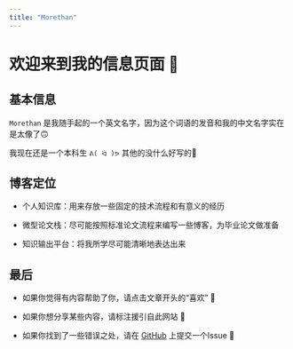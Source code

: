 ```yaml
---
title: "Morethan"
---
```

# 欢迎来到我的信息页面 👋

## 基本信息

`Morethan` 是我随手起的一个英文名字，因为这个词语的发音和我的中文名字实在是太像了🙃

我现在还是一个本科生 `ᕕ( ᐛ )ᕗ` 其他的没什么好写的🫠

## 博客定位

- 个人知识库：用来存放一些固定的技术流程和有意义的经历

- 微型论文栈：尽可能按照标准论文流程来编写一些博客，为毕业论文做准备

- 知识输出平台：将我所学尽可能清晰地表达出来

## 最后

- 如果你觉得有内容帮助了你，请点击文章开头的“喜欢” 🤗

- 如果你想分享某些内容，请标注援引自此网站 🫡

- 如果你找到了一些错误之处，请在 [GitHub](https://github.com/morethan987/morethan987.github.io) 上提交一个Issue 🥰
